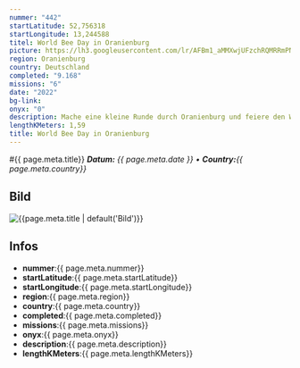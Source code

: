 ```yaml
---
nummer: "442"
startLatitude: 52,756318
startLongitude: 13,244588
titel: World Bee Day in Oranienburg
picture: https://lh3.googleusercontent.com/lr/AFBm1_aMMXwjUFzchRQMRRmPNab6ZmXotGp9H4s78PETVhFQtb6ZHYu_MjPpmTs8vVigIOZxyWzciXgIC5nHN2VAMROKOCGlYXVEa__VzOtbPWDu0jl3RtvKB4KhvjwcRxwxUI9OVstunE7CuyAakAOlL89FokUrt74AOQX34p2HNo3-HTbSLBEQ7GCTje9aplER00N2samhDHJlZWmeS9UIKnVUqKkiCAPbafjtRpiGO3UmtP6tkAFXBhw9puLVFPOPF4BO2H655I01lyq_tCsTvAYaIm-JI0XI0pZ0OW0LaJGaRXk4Pdj-gmJLCu_Ipp1H1Z5TraiLimAT_u69ZiSTYhsHASAQ_afkXnFDrAmW3XSotoUj-flB9qYTO3b2v6Kpgynn8zbtlIDXBoyCE5hcBexdobmhMQiryPk5EiImUwGJt7o1A_tIpCjC7oEs71oFnR8pTja0p6us3P3g8h7yXU5ttSiU6rexoTSsrWMfqCVgkPxg2NneZpTbnqzK9uQE3YdkjuSEE8kzuAq19NGErLCQknoWvMqbj6e7JLphf4Hz6BTZGtUSS1VfvuY8Lu2WDyAYbNK_8HyBs1qjt5T3gCIJFgoOYi15JznboEP3V4tDCiomguKNjNmgv-iRNKb6bRDYGp-RP27hn07cLXAMrlzZLbApex8dJ-TUNXtCdLPxfMzW_TaTJImJvn6JIBHeqFP3ctV2-1I3dUmE3CYOPwzmTWb9pJFx3DQ_M2u7PAz31bQczCVEsCFZ67McZjHQhmTOk0DkxNhg5aoJBfirk046jEQozA0FzRmg7qgLCb7v4y2mE60APQojHYCzPYthKQiwYq4HtyQxFbVOexw6shRWKyRO6gHTWIoUxC2UWu0m3tGRJ_9z5ZlSWry7fFBA9dT6WwKM
region: Oranienburg
country: Deutschland
completed: "9.168"
missions: "6"
date: "2022"
bg-link: 
onyx: "0"
description: Mache eine kleine Runde durch Oranienburg und feiere den Weltbienentag.
lengthKMeters: 1,59
title: World Bee Day in Oranienburg
---
```


#{{ page.meta.title}}
_**Datum:** {{ page.meta.date }} • **Country:**{{ page.meta.country}}_

## Bild
![{{page.meta.title | default('Bild')}}]({{page.meta.picture}})

## Infos
- **nummer**:{{ page.meta.nummer}}
- **startLatitude**:{{ page.meta.startLatitude}}
- **startLongitude**:{{ page.meta.startLongitude}}
- **region**:{{ page.meta.region}}
- **country**:{{ page.meta.country}}
- **completed**:{{ page.meta.completed}}
- **missions**:{{ page.meta.missions}}
- **onyx**:{{ page.meta.onyx}}
- **description**:{{ page.meta.description}}
- **lengthKMeters**:{{ page.meta.lengthKMeters}}

